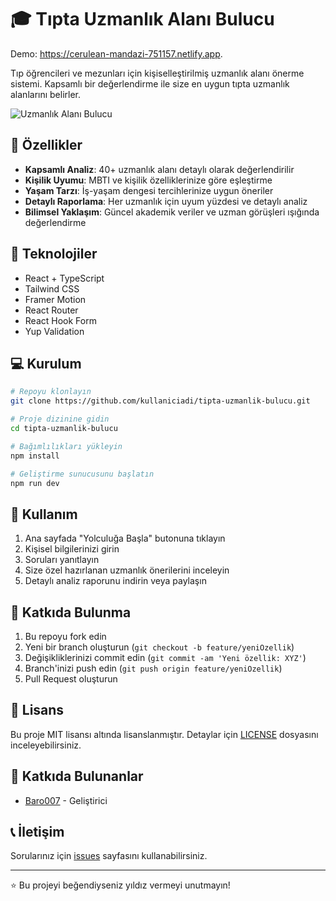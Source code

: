 # 🎓 Tıpta Uzmanlık Alanı Bulucu

Demo: https://cerulean-mandazi-751157.netlify.app.

Tıp öğrencileri ve mezunları için kişiselleştirilmiş uzmanlık alanı önerme sistemi. Kapsamlı bir değerlendirme ile size en uygun tıpta uzmanlık alanlarını belirler.

![Uzmanlık Alanı Bulucu](https://images.unsplash.com/photo-1576091160550-2173dba999ef?auto=format&fit=crop&q=80&w=2000)

## 🌟 Özellikler

- **Kapsamlı Analiz**: 40+ uzmanlık alanı detaylı olarak değerlendirilir
- **Kişilik Uyumu**: MBTI ve kişilik özelliklerinize göre eşleştirme
- **Yaşam Tarzı**: İş-yaşam dengesi tercihlerinize uygun öneriler
- **Detaylı Raporlama**: Her uzmanlık için uyum yüzdesi ve detaylı analiz
- **Bilimsel Yaklaşım**: Güncel akademik veriler ve uzman görüşleri ışığında değerlendirme

## 🚀 Teknolojiler

- React + TypeScript
- Tailwind CSS
- Framer Motion
- React Router
- React Hook Form
- Yup Validation

## 💻 Kurulum

```bash
# Repoyu klonlayın
git clone https://github.com/kullaniciadi/tipta-uzmanlik-bulucu.git

# Proje dizinine gidin
cd tipta-uzmanlik-bulucu

# Bağımlılıkları yükleyin
npm install

# Geliştirme sunucusunu başlatın
npm run dev
```

## 📱 Kullanım

1. Ana sayfada "Yolculuğa Başla" butonuna tıklayın
2. Kişisel bilgilerinizi girin
3. Soruları yanıtlayın
4. Size özel hazırlanan uzmanlık önerilerini inceleyin
5. Detaylı analiz raporunu indirin veya paylaşın

## 🤝 Katkıda Bulunma

1. Bu repoyu fork edin
2. Yeni bir branch oluşturun (`git checkout -b feature/yeniOzellik`)
3. Değişikliklerinizi commit edin (`git commit -am 'Yeni özellik: XYZ'`)
4. Branch'inizi push edin (`git push origin feature/yeniOzellik`)
5. Pull Request oluşturun

## 📄 Lisans

Bu proje MIT lisansı altında lisanslanmıştır. Detaylar için [LICENSE](LICENSE) dosyasını inceleyebilirsiniz.

## 👥 Katkıda Bulunanlar

- [Baro007](https://github.com/kullaniciadi) - Geliştirici

## 📞 İletişim

Sorularınız için [issues](https://github.com/kullaniciadi/tipta-uzmanlik-bulucu/issues) sayfasını kullanabilirsiniz.

---
⭐️ Bu projeyi beğendiyseniz yıldız vermeyi unutmayın!
